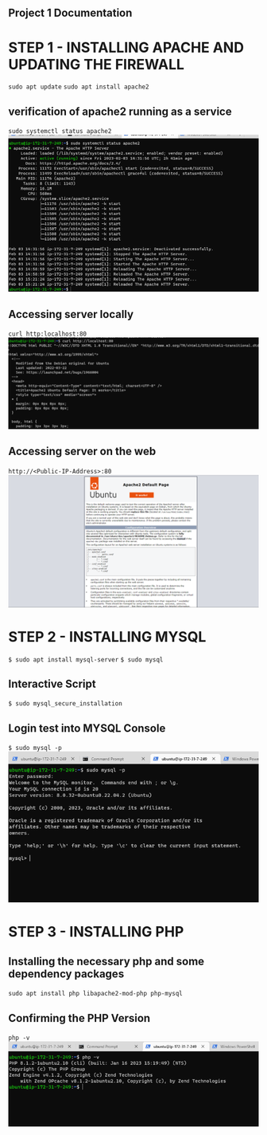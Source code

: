 ## Project 1 Documentation

# STEP 1 - INSTALLING APACHE AND UPDATING THE FIREWALL
`sudo apt update`
`sudo apt install apache2`


## verification of apache2 running as a service
`sudo systemctl status apache2`
![Apache status](./images/apache_status.PNG)

## Accessing server locally
`curl http:localhost:80`
![curl access](./images/curl-access.PNG)

## Accessing server on the web
`http://<Public-IP-Address>:80`
![apache ui](./images/apache-ui.PNG)





# STEP 2 - INSTALLING MYSQL
`$ sudo apt install mysql-server`
`$ sudo mysql`

## Interactive Script
`$ sudo mysql_secure_installation`

## Login test into MYSQL Console
`$ sudo mysql -p`
![mysql](./images/mysql-install...PNG)




# STEP 3 - INSTALLING PHP

## Installing the necessary php and some dependency packages
`sudo apt install php libapache2-mod-php php-mysql`

## Confirming the PHP Version
`php -v`
![php](./images/php-install.PNG)
